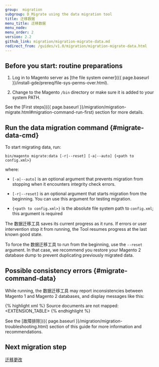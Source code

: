 ```yaml
---
group:  migration
subgroup: D_Migrate using the data migration tool
title: 迁移数据
menu_title: 迁移数据
menu_node:
menu_order: 2
version: 2.2
github_link: migration/migration-migrate-data.md
redirect_from: /guides/v1.0/migration/migration-migrate-data.html
---
```


## Before you start: routine preparations

1. Log in to Magento server as [the file system owner]({{ page.baseurl }}/install-gde/prereq/file-sys-perms-over.html).

2. Change to the Magento `/bin` directory or make sure it is added to your system PATH.

See the [First steps]({{ page.baseurl }}/migration/migration-migrate.html#migration-command-run-first) section for more details.

## Run the data migration command {#migrate-data-cmd}
To start migrating data, run:

    bin/magento migrate:data [-r|--reset] [-a|--auto] {<path to config.xml>}

where:

* `[-a|--auto]` is an optional argument that prevents migration from stopping when it encounters integrity check errors.

* `[-r|--reset]` is an optional argument that starts migration from the beginning. You can use this argument for testing migration.

* `{<path to config.xml>}` is the absolute file system path to `config.xml`; this argument is required

<div class="bs-callout bs-callout-info" id="info">
<span class="glyphicon-class">
  <p>The 数据迁移工具 saves its current progress as it runs. If errors or user intervention stop it from running, the Tool resumes progress at the last known good state.</p>
  <p>To force the 数据迁移工具 to run from the beginning, use the <code>--reset</code> argument. In that case, we recommend you restore your Magento 2 database dump to prevent duplicating previously migrated data.</p></span>
</div>

## Possible consistency errors {#migrate-command-data}

While running, the 数据迁移工具 may report inconsistencies between Magento 1 and Magento 2 databases, and display messages like this:

{% highlight xml %}
Source documents are not mapped: <EXTENSION_TABLE>
{% endhighlight %}

See the [故障排除]({{ page.baseurl }}/migration/migration-troubleshooting.html) section of this guide for more information and recommendations.

<!--

When you migrate data, the 数据迁移工具 verifies that tables and fields are consistent between Magento 1 and Magento 2. If they are inconsistent, you will see an error message that lists the problematic tables and fields, for example:

    Source fields are not mapped. Document: <document_name>. Fields: <field_name>

**Possible reason for error:** some database entities belong to Magento 1 extensions that do not exist in the Magento 2 database.

Below are the possible ways to handle these errors.

### Fix errors: Install corresponding Magento 2 extensions

Visit [Magento Marketplace](https://marketplace.magento.com/){:target:"_blank"} to find the latest {% glossarytooltip 55774db9-bf9d-40f3-83db-b10cc5ae3b68 %}扩展{% endglossarytooltip %} versions or contact your extension provider.

### Fix errors: Ignore entities

You may tell the 数据迁移工具 to ignore the problematic entites.

To do that, add the `<ignore>` tag to an entity in the `map.xml` file, like this:

{% highlight xml %}
<ignore>
    <field>sales_order_address_id</field>
</ignore>
{% endhighlight %}

<div class="bs-callout bs-callout-warning">
    <p>Before ignoring entities, make sure you don't need the affected data in your Magento 2 store.</p>
</div>

### Verify fixes

To know if the issues have been resolved successfully, run the 数据迁移工具 again.

-->

## Next migration step

<a href="{{ page.baseurl }}/migration/migration-migrate-delta.html">迁移更改</a>
